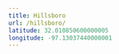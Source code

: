 ```yaml
---
title: Hillsboro
url: /hillsboro/
latitude: 32.010850600000005
longitude: -97.13037440000001
---
```

